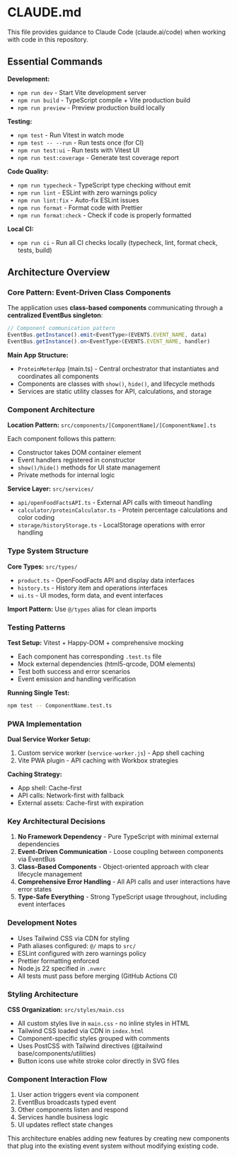 # CLAUDE.md

This file provides guidance to Claude Code (claude.ai/code) when working with code in this repository.

## Essential Commands

**Development:**

- `npm run dev` - Start Vite development server
- `npm run build` - TypeScript compile + Vite production build
- `npm run preview` - Preview production build locally

**Testing:**

- `npm test` - Run Vitest in watch mode
- `npm test -- --run` - Run tests once (for CI)
- `npm run test:ui` - Run tests with Vitest UI
- `npm run test:coverage` - Generate test coverage report

**Code Quality:**

- `npm run typecheck` - TypeScript type checking without emit
- `npm run lint` - ESLint with zero warnings policy
- `npm run lint:fix` - Auto-fix ESLint issues
- `npm run format` - Format code with Prettier
- `npm run format:check` - Check if code is properly formatted

**Local CI:**

- `npm run ci` - Run all CI checks locally (typecheck, lint, format check, tests, build)

## Architecture Overview

### Core Pattern: Event-Driven Class Components

The application uses **class-based components** communicating through a **centralized EventBus singleton**:

```typescript
// Component communication pattern
EventBus.getInstance().emit<EventType>(EVENTS.EVENT_NAME, data)
EventBus.getInstance().on<EventType>(EVENTS.EVENT_NAME, handler)
```

**Main App Structure:**

- `ProteinMeterApp` (main.ts) - Central orchestrator that instantiates and coordinates all components
- Components are classes with `show()`, `hide()`, and lifecycle methods
- Services are static utility classes for API, calculations, and storage

### Component Architecture

**Location Pattern:** `src/components/[ComponentName]/[ComponentName].ts`

Each component follows this pattern:

- Constructor takes DOM container element
- Event handlers registered in constructor
- `show()/hide()` methods for UI state management
- Private methods for internal logic

**Service Layer:** `src/services/`

- `api/openFoodFactsAPI.ts` - External API calls with timeout handling
- `calculator/proteinCalculator.ts` - Protein percentage calculations and color coding
- `storage/historyStorage.ts` - LocalStorage operations with error handling

### Type System Structure

**Core Types:** `src/types/`

- `product.ts` - OpenFoodFacts API and display data interfaces
- `history.ts` - History item and operations interfaces
- `ui.ts` - UI modes, form data, and event interfaces

**Import Pattern:** Use `@/types` alias for clean imports

### Testing Patterns

**Test Setup:** Vitest + Happy-DOM + comprehensive mocking

- Each component has corresponding `.test.ts` file
- Mock external dependencies (html5-qrcode, DOM elements)
- Test both success and error scenarios
- Event emission and handling verification

**Running Single Test:**

```bash
npm test -- ComponentName.test.ts
```

### PWA Implementation

**Dual Service Worker Setup:**

1. Custom service worker (`service-worker.js`) - App shell caching
2. Vite PWA plugin - API caching with Workbox strategies

**Caching Strategy:**

- App shell: Cache-first
- API calls: Network-first with fallback
- External assets: Cache-first with expiration

### Key Architectural Decisions

1. **No Framework Dependency** - Pure TypeScript with minimal external dependencies
2. **Event-Driven Communication** - Loose coupling between components via EventBus
3. **Class-Based Components** - Object-oriented approach with clear lifecycle management
4. **Comprehensive Error Handling** - All API calls and user interactions have error states
5. **Type-Safe Everything** - Strong TypeScript usage throughout, including event interfaces

### Development Notes

- Uses Tailwind CSS via CDN for styling
- Path aliases configured: `@/` maps to `src/`
- ESLint configured with zero warnings policy
- Prettier formatting enforced
- Node.js 22 specified in `.nvmrc`
- All tests must pass before merging (GitHub Actions CI)

### Styling Architecture

**CSS Organization:** `src/styles/main.css`

- All custom styles live in `main.css` - no inline styles in HTML
- Tailwind CSS loaded via CDN in `index.html`
- Component-specific styles grouped with comments
- Uses PostCSS with Tailwind directives (@tailwind base/components/utilities)
- Button icons use white stroke color directly in SVG files

### Component Interaction Flow

1. User action triggers event via component
2. EventBus broadcasts typed event
3. Other components listen and respond
4. Services handle business logic
5. UI updates reflect state changes

This architecture enables adding new features by creating new components that plug into the existing event system without modifying existing code.
